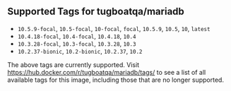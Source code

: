 ## Supported Tags for tugboatqa/mariadb

* `10.5.9-focal`, `10.5-focal`, `10-focal`, `focal`, `10.5.9`, `10.5`, `10`, `latest`
* `10.4.18-focal`, `10.4-focal`, `10.4.18`, `10.4`
* `10.3.28-focal`, `10.3-focal`, `10.3.28`, `10.3`
* `10.2.37-bionic`, `10.2-bionic`, `10.2.37`, `10.2`

The above tags are currently supported. Visit https://hub.docker.com/r/tugboatqa/mariadb/tags/ to see a list of all available tags for this image, including those that are no longer supported.

